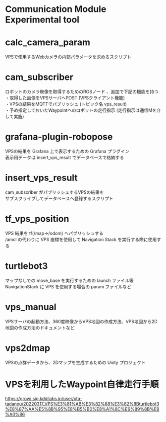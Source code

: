 # Communication Module Experimental tool

# calc_camera_param
VPSで使用するWebカメラの内部パラメータを求めるスクリプト

# cam_subscriber
ロボットのカメラ映像を取得するためのROSノード  、追加で下記の機能を持つ  
・取得した画像をVPSサーバへPOST (VPSクライアント機能)  
・VPSの結果をMQTTでパブリッシュ  (トピック名 vps_result)  
・予め指定しておいたWaypointへのロボットの走行指示 (走行指示は通信Mを介して実施)

# grafana-plugin-robopose
VPSの結果を Grafana 上で表示するための Grafana プラグイン  
表示用データは insert_vps_result でデータベースで格納する

# insert_vps_result
cam_subscriber がパブリッシュするVPSの結果を  
サブスクライブしてデータベースへ登録するスクリプト

# tf_vps_position
VPS 結果を tf(/map->/odom) へパブリッシュする  
/amcl の代わりに VPS 座標を使用して Navigation Stack を実行する際に使用する 

# turtlebot3
マップなしでの move_base を実行するための launch ファイル等  
NavigationStack に VPS を使用する場合の param ファイルなど

# vps_manual
VPSサーバの起動方法、360度映像からVPS地図の作成方法、VPS地図から2D地図の作成方法のドキュメントなど

# vps2dmap
VPSの点群データから、2Dマップを生成するための Unity プロジェクト

# VPSを利用したWaypoint自律走行手順
https://growi.sig.kddilabs.jp/user/xta-tadanou/20220317_VPS%E3%81%AB%E3%82%88%E3%82%8Bturtlebot3%E8%87%AA%E5%8B%95%E8%B5%B0%E8%A1%8C%E6%89%8B%E9%A0%86
